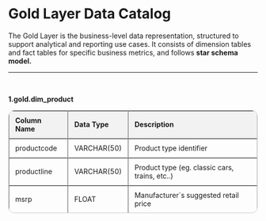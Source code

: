 <style>
  table.custom-table {
    border-collapse: separate;
    border-spacing: 0;
    border: 1px solid #ccc;
    border-radius: 12px;
    overflow: hidden;
    font-size: 14px;
    width: 100%;
  }

  table.custom-table th,
  table.custom-table td {
    padding: 10px 12px;
    border-bottom: 1px solid #eee;
    text-align: left;
  }

  table.custom-table thead {
    background-color: #f2f2f2;
  }

  table.custom-table tr:last-child td {
    border-bottom: none;
  }
</style>
<h1>
  Gold Layer Data Catalog
</h1>

<p>
  The Gold Layer is the business-level data representation, structured to support analytical and reporting use cases. It consists of dimension tables and fact tables for specific business metrics, and follows <b>star schema model.</b>
</p>

<hr>
<br>

<p fontsize= "8">
  <b>1.gold.dim_product</b>
</p>
<table border="1" cellpadding="8" cellspacing="0" class = "custom-table">
  <thead>
    <tr>
      <th>Column Name</th>
      <th>Data Type</th>
      <th>Description</th>
    </tr>
  </thead>
  <tbody>
    <tr>
      <td>productcode</td>
      <td>VARCHAR(50)</td>
      <td>Product type identifier</td>
    </tr>
    <tr>
      <td>productline</td>
      <td>VARCHAR(50)</td>
      <td>Product type (eg. classic cars, trains, etc..)</td>
    </tr>
    <tr>
      <td>msrp</td>
      <td>FLOAT</td>
      <td>Manufacturer`s suggested retail price</td>
    </tr>
  </tbody>
</table>
